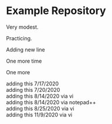 # Example Repository

Very modest.

Practicing.

Adding new line

One more time

One more

adding this 7/17/2020  
adding this 7/20/2020  
adding this 8/14/2020 via vi  
adding this 8/14/2020 via notepad++  
adding this 8/25/2020 via vi  
adding this 11/9/2020 via vi
